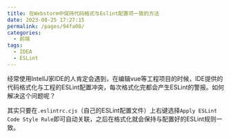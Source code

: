 ```yaml
---
title: 在Webstorm中保持代码格式与Eslint配置项一致的方法
date: 2023-08-25 17:27:15
permalink: /pages/94fa08/
categories:
  - 前端
tags:
  - IDEA
  - ESLint
---
```


经常使用IntellJ家IDE的人肯定会遇到，在编辑vue等工程项目的时候，IDE提供的代码格式化与工程的ESLint配置冲突，每次格式化完都会产生ESLint的警报。如何解决这个问题呢？

其实只要在`.eslintrc.cjs`（自己的ESLint配置文件）上右键选择`Apply ESLint Code Style Rule`即可自动关联，之后在格式化就会保持与配置好的ESLint规则一致。